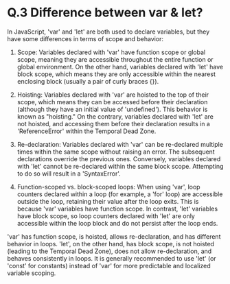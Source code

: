 # Q.3 Difference between var & let?



In JavaScript, 'var' and 'let' are both used to declare variables, but they have some differences in terms of scope and behavior:

1. Scope: Variables declared with 'var' have function scope or global scope, meaning they are accessible throughout the entire function or global environment. On the other hand, variables declared with 'let' have block scope, which means they are only accessible within the nearest enclosing block (usually a pair of curly braces {}).

2. Hoisting: Variables declared with 'var' are hoisted to the top of their scope, which means they can be accessed before their declaration (although they have an initial value of 'undefined'). This behavior is known as "hoisting." On the contrary, variables declared with 'let' are not hoisted, and accessing them before their declaration results in a 'ReferenceError' within the Temporal Dead Zone.

3. Re-declaration: Variables declared with 'var' can be re-declared multiple times within the same scope without raising an error. The subsequent declarations override the previous ones. Conversely, variables declared with 'let' cannot be re-declared within the same block scope. Attempting to do so will result in a 'SyntaxError'.

4. Function-scoped vs. block-scoped loops: When using 'var', loop counters declared within a loop (for example, a 'for' loop) are accessible outside the loop, retaining their value after the loop exits. This is because 'var' variables have function scope. In contrast, 'let' variables have block scope, so loop counters declared with 'let' are only accessible within the loop block and do not persist after the loop ends.

'var' has function scope, is hoisted, allows re-declaration, and has different behavior in loops. 'let', on the other hand, has block scope, is not hoisted (leading to the Temporal Dead Zone), does not allow re-declaration, and behaves consistently in loops. It is generally recommended to use 'let' (or 'const' for constants) instead of 'var' for more predictable and localized variable scoping.